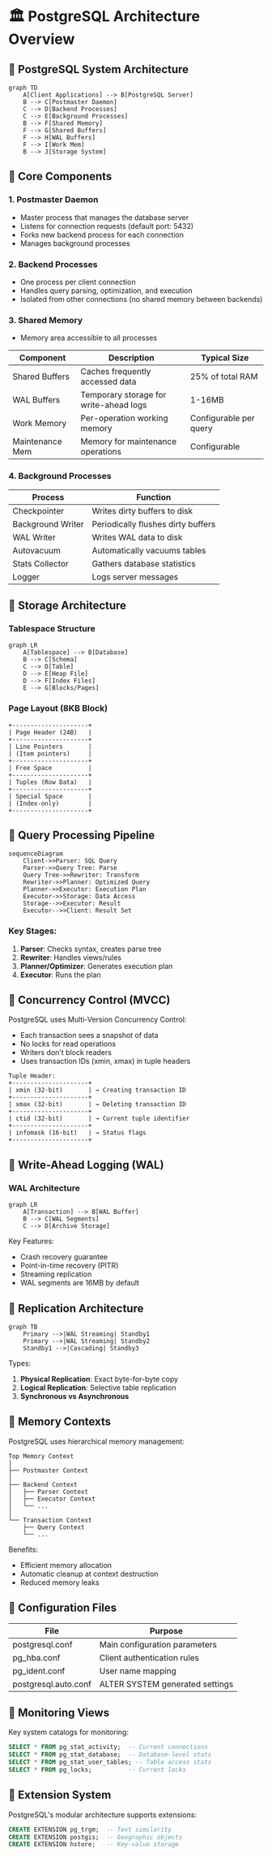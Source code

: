 
# 🏛 PostgreSQL Architecture Overview

## 🔹 PostgreSQL System Architecture

```mermaid
graph TD
    A[Client Applications] --> B[PostgreSQL Server]
    B --> C[Postmaster Daemon]
    C --> D[Backend Processes]
    C --> E[Background Processes]
    B --> F[Shared Memory]
    F --> G[Shared Buffers]
    F --> H[WAL Buffers]
    F --> I[Work Mem]
    B --> J[Storage System]
```

## 🔸 Core Components

### 1. Postmaster Daemon
- Master process that manages the database server
- Listens for connection requests (default port: 5432)
- Forks new backend process for each connection
- Manages background processes

### 2. Backend Processes
- One process per client connection
- Handles query parsing, optimization, and execution
- Isolated from other connections (no shared memory between backends)

### 3. Shared Memory
- Memory area accessible to all processes

| Component         | Description                          | Typical Size          |
|-------------------|--------------------------------------|-----------------------|
| Shared Buffers    | Caches frequently accessed data      | 25% of total RAM      |
| WAL Buffers       | Temporary storage for write-ahead logs | 1-16MB               |
| Work Memory       | Per-operation working memory         | Configurable per query|
| Maintenance Mem   | Memory for maintenance operations    | Configurable         |

### 4. Background Processes

| Process           | Function                             |
|-------------------|--------------------------------------|
| Checkpointer      | Writes dirty buffers to disk         |
| Background Writer | Periodically flushes dirty buffers   |
| WAL Writer       | Writes WAL data to disk              |
| Autovacuum       | Automatically vacuums tables         |
| Stats Collector  | Gathers database statistics          |
| Logger          | Logs server messages                 |

## 🔹 Storage Architecture

### Tablespace Structure
```mermaid
graph LR
    A[Tablespace] --> B[Database]
    B --> C[Schema]
    C --> D[Table]
    D --> E[Heap File]
    D --> F[Index Files]
    E --> G[Blocks/Pages]
```

### Page Layout (8KB Block)
```
+---------------------+
| Page Header (24B)   |
+---------------------+
| Line Pointers       |
| (Item pointers)     |
+---------------------+
| Free Space          |
+---------------------+
| Tuples (Row Data)   |
+---------------------+
| Special Space       |
| (Index-only)        |
+---------------------+
```

## 🔹 Query Processing Pipeline

```mermaid
sequenceDiagram
    Client->>Parser: SQL Query
    Parser->>Query Tree: Parse
    Query Tree->>Rewriter: Transform
    Rewriter->>Planner: Optimized Query
    Planner->>Executor: Execution Plan
    Executor->>Storage: Data Access
    Storage-->>Executor: Result
    Executor-->>Client: Result Set
```

### Key Stages:
1. **Parser**: Checks syntax, creates parse tree
2. **Rewriter**: Handles views/rules
3. **Planner/Optimizer**: Generates execution plan
4. **Executor**: Runs the plan

## 🔹 Concurrency Control (MVCC)

PostgreSQL uses Multi-Version Concurrency Control:
- Each transaction sees a snapshot of data
- No locks for read operations
- Writers don't block readers
- Uses transaction IDs (xmin, xmax) in tuple headers

```
Tuple Header:
+---------------------+
| xmin (32-bit)       | → Creating transaction ID
+---------------------+
| xmax (32-bit)       | → Deleting transaction ID
+---------------------+
| ctid (32-bit)       | → Current tuple identifier
+---------------------+
| infomask (16-bit)   | → Status flags
+---------------------+
```

## 🔹 Write-Ahead Logging (WAL)

### WAL Architecture
```mermaid
graph LR
    A[Transaction] --> B[WAL Buffer]
    B --> C[WAL Segments]
    C --> D[Archive Storage]
```

Key Features:
- Crash recovery guarantee
- Point-in-time recovery (PITR)
- Streaming replication
- WAL segments are 16MB by default

## 🔹 Replication Architecture

```mermaid
graph TB
    Primary -->|WAL Streaming| Standby1
    Primary -->|WAL Streaming| Standby2
    Standby1 -->|Cascading| Standby3
```

Types:
1. **Physical Replication**: Exact byte-for-byte copy
2. **Logical Replication**: Selective table replication
3. **Synchronous vs Asynchronous**

## 🔹 Memory Contexts

PostgreSQL uses hierarchical memory management:
```
Top Memory Context
│
├── Postmaster Context
│
├── Backend Context
│   ├── Parser Context
│   ├── Executor Context
│   └── ...
│
└── Transaction Context
    ├── Query Context
    └── ...
```

Benefits:
- Efficient memory allocation
- Automatic cleanup at context destruction
- Reduced memory leaks

## 🔹 Configuration Files

| File               | Purpose                          |
|--------------------|----------------------------------|
| postgresql.conf    | Main configuration parameters    |
| pg_hba.conf        | Client authentication rules      |
| pg_ident.conf      | User name mapping               |
| postgresql.auto.conf| ALTER SYSTEM generated settings |

## 🔹 Monitoring Views

Key system catalogs for monitoring:
```sql
SELECT * FROM pg_stat_activity;  -- Current connections
SELECT * FROM pg_stat_database;  -- Database-level stats
SELECT * FROM pg_stat_user_tables; -- Table access stats
SELECT * FROM pg_locks;          -- Current locks
```

## 🔹 Extension System

PostgreSQL's modular architecture supports extensions:
```sql
CREATE EXTENSION pg_trgm;  -- Text similarity
CREATE EXTENSION postgis;  -- Geographic objects
CREATE EXTENSION hstore;   -- Key-value storage
```

